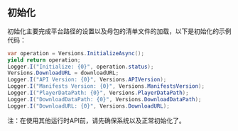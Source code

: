 <!-- docs/initialize.md -->
## 初始化

初始化主要完成平台路径的设置以及母包的清单文件的加载，以下是初始化的示例代码：

```c#
var operation = Versions.InitializeAsync();
yield return operation;
Logger.I("Initialize: {0}", operation.status);
Versions.DownloadURL = downloadURL;
Logger.I("API Version: {0}", Versions.APIVersion);
Logger.I("Manifests Version: {0}", Versions.ManifestsVersion);
Logger.I("PlayerDataPath: {0}", Versions.PlayerDataPath);
Logger.I("DownloadDataPath: {0}", Versions.DownloadDataPath);
Logger.I("DownloadURL: {0}", Versions.DownloadURL);
```

注：在使用其他运行时API前，请先确保系统以及正常初始化了。